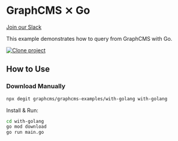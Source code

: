 # GraphCMS ⨯ Go

[Join our Slack](https://slack.graphcms.com)

This example demonstrates how to query from GraphCMS with Go.

[![Clone project](https://graphcms.com/button)](https://app.graphcms.com/clone/0ff23f7a41ce4da69a366ab299cc24d8)

## How to Use

### Download Manually

```bash
npx degit graphcms/graphcms-examples/with-golang with-golang
```

Install & Run:

```bash
cd with-golang
go mod download
go run main.go
```
